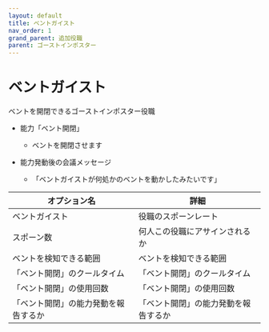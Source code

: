```yaml
---
layout: default
title: ベントガイスト
nav_order: 1
grand_parent: 追加役職
parent: ゴーストインポスター
---
```


# ベントガイスト

ベントを開閉できるゴーストインポスター役職<br>
- 能力「ベント開閉」
  - ベントを開閉させます

- 能力発動後の会議メッセージ
  - 「ベントガイストが何処かのベントを動かしたみたいです」

|  オプション名 |  詳細  |
| ---- | ---- |
|  ベントガイスト  | 役職のスポーンレート |
|  スポーン数  | 何人この役職にアサインされるか |
|  ベントを検知できる範囲  |  ベントを検知できる範囲  |
|  「ベント開閉」のクールタイム  |  「ベント開閉」のクールタイム  |
|  「ベント開閉」の使用回数  |  「ベント開閉」の使用回数  |
| 「ベント開閉」の能力発動を報告するか | 「ベント開閉」の能力発動を報告するか |


